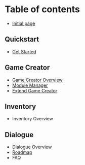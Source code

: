 # Table of contents

* [Initial page](README.md)

## Quickstart

* [Get Started](quickstart/get-started.md)

## Game Creator

* [Game Creator Overview](game-creator/game-creator-overview.md)
* [Module Manager](game-creator/module-manager.md)
* [Extend Game Creator](game-creator/extend-game-creator.md)

## Inventory

* Inventory Overview

## Dialogue

* Dialogue Overview
* [Roadmap](roadmap.md)
* FAQ

